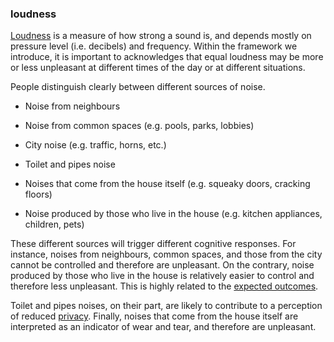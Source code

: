 ### loudness

[Loudness](https://en.wikipedia.org/wiki/Loudness) 
is a measure of how strong a sound is, and depends mostly
on pressure level (i.e. decibels) and frequency. Within the 
framework we introduce, it is important to acknowledges that 
equal loudness may be more or less unpleasant at different times of the day or at different situations.

People distinguish clearly between different sources
of noise.

* Noise from neighbours

* Noise from common spaces (e.g. pools, parks, lobbies)

* City noise (e.g. traffic, horns, etc.)

* Toilet and pipes noise 

* Noises that come from the house itself (e.g. squeaky doors, cracking floors)

* Noise produced by those who live in the house (e.g. kitchen appliances, children, pets)

These different sources will trigger different cognitive 
responses. For instance, noises from neighbours, common spaces,
and those from the city cannot be controlled and therefore
are unpleasant. On the contrary, noise produced by those who 
live in the house is relatively easier to control and therefore 
less unpleasant. This is highly related to the 
[expected outcomes](layer=expected_outcomes). 

Toilet and pipes noises, on their part, are likely to contribute 
to a perception of reduced [privacy](code=privacy). Finally, noises that come from the house itself are interpreted as an 
indicator of wear and tear, and therefore are unpleasant. 
